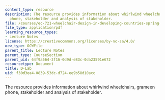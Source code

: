 ```yaml
---
content_type: resource
description: The resource provides information about whirlwind wheelchairs, grameen
  phone, stakeholder and analysis of stakeholder.
file: /courses/ec-721-wheelchair-design-in-developing-countries-spring-2009/f30d3ea4083953dcd724ee9b58d10acc_MITEC_721S09_lec08_at07.pdf
file_type: application/pdf
learning_resource_types:
- Lecture Notes
license: https://creativecommons.org/licenses/by-nc-sa/4.0/
ocw_type: OCWFile
parent_title: Lecture Notes
parent_type: CourseSection
parent_uid: 64f9a564-3f16-0d9d-e83c-0da23591e672
resourcetype: Document
title: D-Lab
uid: f30d3ea4-0839-53dc-d724-ee9b58d10acc
---
```

The resource provides information about whirlwind wheelchairs, grameen phone, stakeholder and analysis of stakeholder.